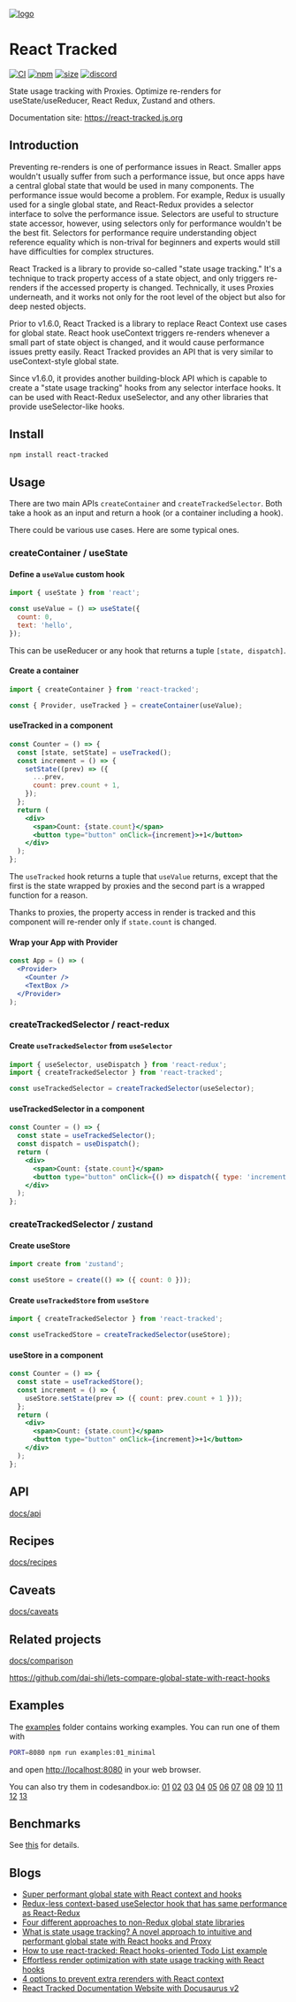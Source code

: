 [![logo](./website/static/img/react-tracked-logo.svg)](https://react-tracked.js.org)

# React Tracked

[![CI](https://img.shields.io/github/workflow/status/dai-shi/react-tracked/CI)](https://github.com/dai-shi/react-tracked/actions?query=workflow%3ACI)
[![npm](https://img.shields.io/npm/v/react-tracked)](https://www.npmjs.com/package/react-tracked)
[![size](https://img.shields.io/bundlephobia/minzip/react-tracked)](https://bundlephobia.com/result?p=react-tracked)
[![discord](https://img.shields.io/discord/627656437971288081)](https://discord.gg/MrQdmzd)

State usage tracking with Proxies. Optimize re-renders for useState/useReducer, React Redux, Zustand and others.

Documentation site: https://react-tracked.js.org

## Introduction

Preventing re-renders is one of performance issues in React.
Smaller apps wouldn't usually suffer from such a performance issue,
but once apps have a central global state that would be used in
many components. The performance issue would become a problem.
For example, Redux is usually used for a single global state,
and React-Redux provides a selector interface to solve the performance issue.
Selectors are useful to structure state accessor,
however, using selectors only for performance wouldn't be the best fit.
Selectors for performance require understanding object reference
equality which is non-trival for beginners and
experts would still have difficulties for complex structures.

React Tracked is a library to provide so-called "state usage tracking."
It's a technique to track property access of a state object,
and only triggers re-renders if the accessed property is changed.
Technically, it uses Proxies underneath, and it works not only for
the root level of the object but also for deep nested objects.

Prior to v1.6.0, React Tracked is a library to replace React Context
use cases for global state. React hook useContext triggers re-renders
whenever a small part of state object is changed, and it would cause
performance issues pretty easily. React Tracked provides an API
that is very similar to useContext-style global state.

Since v1.6.0, it provides another building-block API
which is capable to create a "state usage tracking" hooks
from any selector interface hooks.
It can be used with React-Redux useSelector, and any other libraries
that provide useSelector-like hooks.

## Install

```bash
npm install react-tracked
```

## Usage

There are two main APIs `createContainer` and `createTrackedSelector`.
Both take a hook as an input and return a hook (or a container including a hook).

There could be various use cases. Here are some typical ones.

### createContainer / useState

#### Define a `useValue` custom hook

```js
import { useState } from 'react';

const useValue = () => useState({
  count: 0,
  text: 'hello',
});
```

This can be useReducer or any hook that returns a tuple `[state, dispatch]`.

#### Create a container

```js
import { createContainer } from 'react-tracked';

const { Provider, useTracked } = createContainer(useValue);
```

#### useTracked in a component

```jsx
const Counter = () => {
  const [state, setState] = useTracked();
  const increment = () => {
    setState((prev) => ({
      ...prev,
      count: prev.count + 1,
    });
  };
  return (
    <div>
      <span>Count: {state.count}</span>
      <button type="button" onClick={increment}>+1</button>
    </div>
  );
};
```

The `useTracked` hook returns a tuple that `useValue` returns,
except that the first is the state wrapped by proxies and
the second part is a wrapped function for a reason.

Thanks to proxies, the property access in render is tracked and
this component will re-render only if `state.count` is changed.

#### Wrap your App with Provider

```jsx
const App = () => (
  <Provider>
    <Counter />
    <TextBox />
  </Provider>
);
```

### createTrackedSelector / react-redux

#### Create `useTrackedSelector` from `useSelector`

```js
import { useSelector, useDispatch } from 'react-redux';
import { createTrackedSelector } from 'react-tracked';

const useTrackedSelector = createTrackedSelector(useSelector);
```

#### useTrackedSelector in a component

```jsx
const Counter = () => {
  const state = useTrackedSelector();
  const dispatch = useDispatch();
  return (
    <div>
      <span>Count: {state.count}</span>
      <button type="button" onClick={() => dispatch({ type: 'increment' })}>+1</button>
    </div>
  );
};
```

### createTrackedSelector / zustand

#### Create useStore

```js
import create from 'zustand';

const useStore = create(() => ({ count: 0 }));
```

#### Create `useTrackedStore` from `useStore`

```js
import { createTrackedSelector } from 'react-tracked';

const useTrackedStore = createTrackedSelector(useStore);
```

#### useStore in a component

```jsx
const Counter = () => {
  const state = useTrackedStore();
  const increment = () => {
    useStore.setState(prev => ({ count: prev.count + 1 }));
  };
  return (
    <div>
      <span>Count: {state.count}</span>
      <button type="button" onClick={increment}>+1</button>
    </div>
  );
};
```

## API

[docs/api](./website/docs/api.md)

## Recipes

[docs/recipes](./website/docs/recipes.md)

## Caveats

[docs/caveats](./website/docs/caveats.md)

## Related projects

[docs/comparison](./website/docs/comparison.md)

<https://github.com/dai-shi/lets-compare-global-state-with-react-hooks>

## Examples

The [examples](examples) folder contains working examples.
You can run one of them with

```bash
PORT=8080 npm run examples:01_minimal
```

and open <http://localhost:8080> in your web browser.

You can also try them in codesandbox.io:
[01](https://codesandbox.io/s/github/dai-shi/react-tracked/tree/master/examples/01_minimal)
[02](https://codesandbox.io/s/github/dai-shi/react-tracked/tree/master/examples/02_typescript)
[03](https://codesandbox.io/s/github/dai-shi/react-tracked/tree/master/examples/03_usestate)
[04](https://codesandbox.io/s/github/dai-shi/react-tracked/tree/master/examples/04_selector)
[05](https://codesandbox.io/s/github/dai-shi/react-tracked/tree/master/examples/05_container)
[06](https://codesandbox.io/s/github/dai-shi/react-tracked/tree/master/examples/06_customhook)
[07](https://codesandbox.io/s/github/dai-shi/react-tracked/tree/master/examples/07_todolist)
[08](https://codesandbox.io/s/github/dai-shi/react-tracked/tree/master/examples/08_comparison)
[09](https://codesandbox.io/s/github/dai-shi/react-tracked/tree/master/examples/09_reactmemo)
[10](https://codesandbox.io/s/github/dai-shi/react-tracked/tree/master/examples/10_untracked)
[11](https://codesandbox.io/s/github/dai-shi/react-tracked/tree/master/examples/11_form)
[12](https://codesandbox.io/s/github/dai-shi/react-tracked/tree/master/examples/12_async)
[13](https://codesandbox.io/s/github/dai-shi/react-tracked/tree/master/examples/13_saga)

## Benchmarks

See [this](https://github.com/dai-shi/react-tracked/issues/1#issuecomment-519509857) for details.

## Blogs

- [Super performant global state with React context and hooks](https://blog.axlight.com/posts/super-performant-global-state-with-react-context-and-hooks/)
- [Redux-less context-based useSelector hook that has same performance as React-Redux](https://blog.axlight.com/posts/benchmark-react-tracked/)
- [Four different approaches to non-Redux global state libraries](https://blog.axlight.com/posts/four-different-approaches-to-non-redux-global-state-libraries/)
- [What is state usage tracking? A novel approach to intuitive and performant global state with React hooks and Proxy](https://blog.axlight.com/posts/what-is-state-usage-tracking-a-novel-approach-to-intuitive-and-performant-api-with-react-hooks-and-proxy/)
- [How to use react-tracked: React hooks-oriented Todo List example](https://blog.axlight.com/posts/how-to-use-react-tracked-react-hooks-oriented-todo-list-example/)
- [Effortless render optimization with state usage tracking with React hooks](https://blog.axlight.com/posts/effortless-render-optimization-with-state-usage-tracking-with-react-hooks/)
- [4 options to prevent extra rerenders with React context](https://blog.axlight.com/posts/4-options-to-prevent-extra-rerenders-with-react-context/)
- [React Tracked Documentation Website with Docusaurus v2](https://blog.axlight.com/posts/react-tracked-documentation-website-with-docusaurus-v2/)
